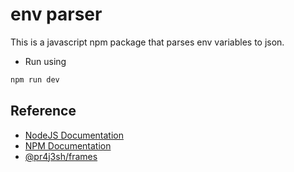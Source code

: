 # env parser

This is a javascript npm package that parses env variables to json.

- Run using

```bash
npm run dev
```

## Reference

- [NodeJS Documentation](https://nodejs.org/en/learn/getting-started/introduction-to-nodejs)
- [NPM Documentation](https://docs.npmjs.com/)
- [@pr4j3sh/frames](https://pr4j3sh.github.io/frames/)
